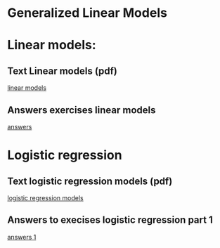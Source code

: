 Generalized Linear Models
================

# Linear models:

## Text Linear models (pdf)

[linear models](linmod.pdf)

## Answers exercises linear models

[answers](Answer-linmod.md)

# Logistic regression

## Text logistic regression models (pdf)

[logistic regression models](logreg.pdf)

## Answers to execises logistic regression part 1

[answers 1](Answer-logreg1.md)
